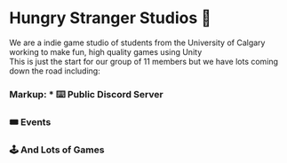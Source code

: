# Hungry Stranger Studios 🥪
We are a indie game studio of students from the University of Calgary working to make fun, high quality games using Unity <br>
This is just the start for our group of 11 members but we have lots coming down the road including:
### Markup: * ⌨️ Public Discord Server
### 🎟 Events 
### 🕹 And Lots of Games
